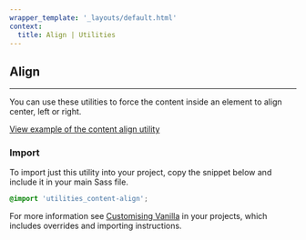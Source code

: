 ```yaml
---
wrapper_template: '_layouts/default.html'
context:
  title: Align | Utilities
---
```


## Align

<hr>

You can use these utilities to force the content inside an element to align center, left or right.

<a href="/docs/examples/utilities/align/" class="js-example">
View example of the content align utility
</a>

### Import

To import just this utility into your project, copy the snippet below and include it in your main Sass file.

```scss
@import 'utilities_content-align';
```

For more information see [Customising Vanilla](/docs/customising-vanilla/) in your projects, which includes overrides and importing instructions.
